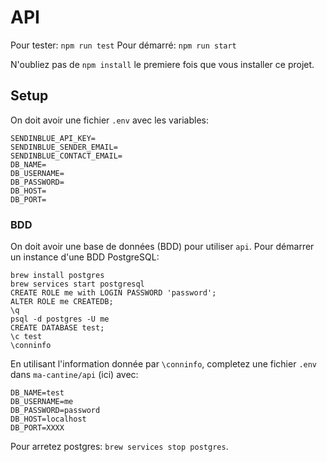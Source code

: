 # API

Pour tester: `npm run test`
Pour démarré: `npm run start`

N'oubliez pas de `npm install` le premiere fois que vous installer ce projet.

## Setup

On doit avoir une fichier `.env` avec les variables:

```
SENDINBLUE_API_KEY=
SENDINBLUE_SENDER_EMAIL=
SENDINBLUE_CONTACT_EMAIL=
DB_NAME=
DB_USERNAME=
DB_PASSWORD=
DB_HOST=
DB_PORT=
```

### BDD

On doit avoir une base de données (BDD) pour utiliser `api`. Pour démarrer un instance d'une BDD PostgreSQL:

```
brew install postgres
brew services start postgresql
CREATE ROLE me with LOGIN PASSWORD 'password';
ALTER ROLE me CREATEDB;
\q
psql -d postgres -U me
CREATE DATABASE test;
\c test
\conninfo
```

En utilisant l'information donnée par `\conninfo`, completez une fichier `.env` dans `ma-cantine/api` (ici) avec:

```
DB_NAME=test
DB_USERNAME=me
DB_PASSWORD=password
DB_HOST=localhost
DB_PORT=XXXX
```

Pour arretez postgres: `brew services stop postgres`.
